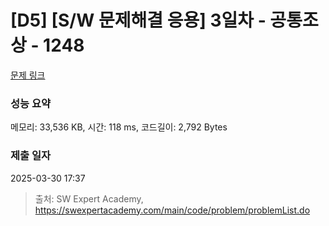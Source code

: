 # [D5] [S/W 문제해결 응용] 3일차 - 공통조상 - 1248 

[문제 링크](https://swexpertacademy.com/main/code/problem/problemDetail.do?contestProbId=AV15PTkqAPYCFAYD) 

### 성능 요약

메모리: 33,536 KB, 시간: 118 ms, 코드길이: 2,792 Bytes

### 제출 일자

2025-03-30 17:37



> 출처: SW Expert Academy, https://swexpertacademy.com/main/code/problem/problemList.do